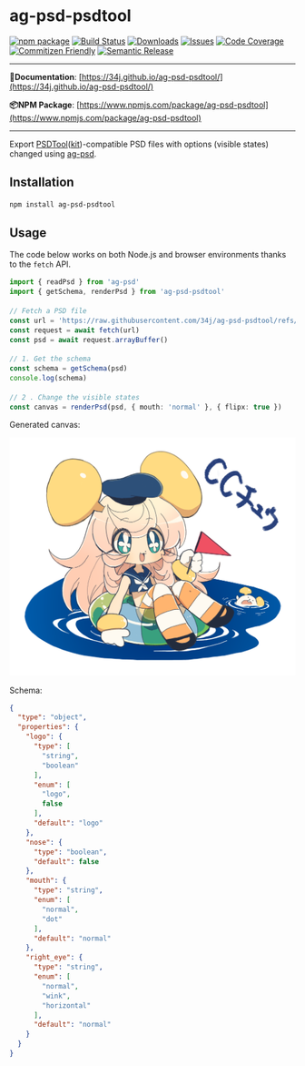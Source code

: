 # ag-psd-psdtool

[![npm package][npm-img]][npm-url]
[![Build Status][build-img]][build-url]
[![Downloads][downloads-img]][downloads-url]
[![Issues][issues-img]][issues-url]
[![Code Coverage][codecov-img]][codecov-url]
[![Commitizen Friendly][commitizen-img]][commitizen-url]
[![Semantic Release][semantic-release-img]][semantic-release-url]

---

**📘Documentation**: [https://34j.github.io/ag-psd-psdtool/](https://34j.github.io/ag-psd-psdtool/)

**📦️NPM Package**: [https://www.npmjs.com/package/ag-psd-psdtool](https://www.npmjs.com/package/ag-psd-psdtool)

---

Export [PSDTool](https://oov.github.io/psdtool/)([kit](https://oov.github.io/aviutl_psdtoolkit/index.html))-compatible PSD files with options (visible states) changed using [ag-psd](https://github.com/Agamnentzar/ag-psd).

## Installation

```bash
npm install ag-psd-psdtool
```

## Usage

The code below works on both Node.js and browser environments thanks to the `fetch` API.

```ts
import { readPsd } from 'ag-psd'
import { getSchema, renderPsd } from 'ag-psd-psdtool'

// Fetch a PSD file
const url = 'https://raw.githubusercontent.com/34j/ag-psd-psdtool/refs/heads/main/test/assets/ccchu.psd'
const request = await fetch(url)
const psd = await request.arrayBuffer()

// 1. Get the schema
const schema = getSchema(psd)
console.log(schema)

// 2 . Change the visible states
const canvas = renderPsd(psd, { mouth: 'normal' }, { flipx: true })
```

Generated canvas:

![canvas](https://raw.githubusercontent.com/34j/ag-psd-psdtool/refs/heads/main/test/generated/ccchu-gen-0-true-false.png)

Schema:

```json
{
  "type": "object",
  "properties": {
    "logo": {
      "type": [
        "string",
        "boolean"
      ],
      "enum": [
        "logo",
        false
      ],
      "default": "logo"
    },
    "nose": {
      "type": "boolean",
      "default": false
    },
    "mouth": {
      "type": "string",
      "enum": [
        "normal",
        "dot"
      ],
      "default": "normal"
    },
    "right_eye": {
      "type": "string",
      "enum": [
        "normal",
        "wink",
        "horizontal"
      ],
      "default": "normal"
    }
  }
}
```

[build-img]:https://github.com/34j/ag-psd-psdtool/actions/workflows/release.yml/badge.svg
[build-url]:https://github.com/34j/ag-psd-psdtool/actions/workflows/release.yml
[downloads-img]:https://img.shields.io/npm/dt/ag-psd-psdtool
[downloads-url]:https://www.npmtrends.com/ag-psd-psdtool
[npm-img]:https://img.shields.io/npm/v/ag-psd-psdtool
[npm-url]:https://www.npmjs.com/package/ag-psd-psdtool
[issues-img]:https://img.shields.io/github/issues/34j/ag-psd-psdtool
[issues-url]:https://github.com/34j/ag-psd-psdtool/issues
[codecov-img]:https://codecov.io/gh/34j/ag-psd-psdtool/branch/main/graph/badge.svg
[codecov-url]:https://codecov.io/gh/34j/ag-psd-psdtool
[semantic-release-img]:https://img.shields.io/badge/%20%20%F0%9F%93%A6%F0%9F%9A%80-semantic--release-e10079.svg
[semantic-release-url]:https://github.com/semantic-release/semantic-release
[commitizen-img]:https://img.shields.io/badge/commitizen-friendly-brightgreen.svg
[commitizen-url]:http://commitizen.github.io/cz-cli/
